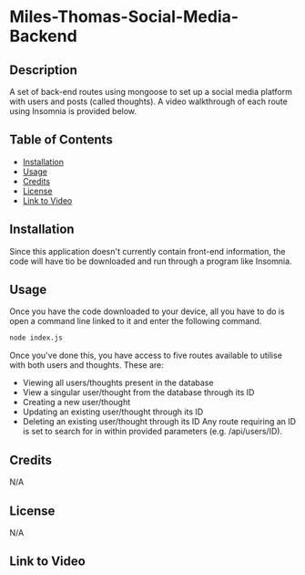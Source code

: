 # Miles-Thomas-Social-Media-Backend
## Description
A set of back-end routes using mongoose to set up a social media platform with users and posts (called thoughts). A video walkthrough of each route using Insomnia is provided below.

## Table of Contents
* [Installation](#Installation)
* [Usage](#Usage)
* [Credits](#Credits)
* [License](#License)
* [Link to Video](#Link-to-Video)

## Installation
Since this application doesn't currently contain front-end information, the code will have tio be downloaded and run through a program like Insomnia.

## Usage
Once you have the code downloaded to your device, all you have to do is open a command line linked to it and enter the following command.
```bash
node index.js
```
Once you've done this, you have access to five routes available to utilise with both users and thoughts. These are: 
* Viewing all users/thoughts present in the database
* View a singular user/thought from the database through its ID
* Creating a new user/thought
* Updating an existing user/thought through its ID
* Deleting an existing user/thought through its ID
Any route requiring an ID is set to search for in within provided parameters (e.g. /api/users/ID).

## Credits
N/A

## License
N/A

## Link to Video
